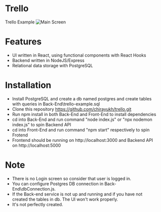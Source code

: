# Trello
Trello Example
![Main Screen](https://user-images.githubusercontent.com/48253088/144048789-c9bdd674-a907-4897-80e0-a326710a53c2.PNG)

# Features
- UI written in React, using functional components with React Hooks
- Backend written in NodeJS/Express
- Relational data storage with PostgreSQL

# Installation
- Install PostgreSQL and create a db named postgres and create tables with queries in Back-End\trello-example.sql
- Clone this repository https://github.com/chirayukh/trello.git
- Run npm install in both Back-End and Front-End to install dependencies
- cd into Back-End and run command "node index.js" or "npx nodemon index.js" to spin Backend API
- cd into Front-End and run command "npm start" respectively to spin Frotend
- Frontend should be running on http://localhost:3000 and Backend API on http://localhost:5000

# Note
- There is no Login screen so consider that user is logged in.
- You can configure Postgres DB connection in Back-End\dbConnection.js.
- If the Back-end service is not up and running and if you have not created the tables in db. The UI won't work properly.
- It's not perfectly created.
